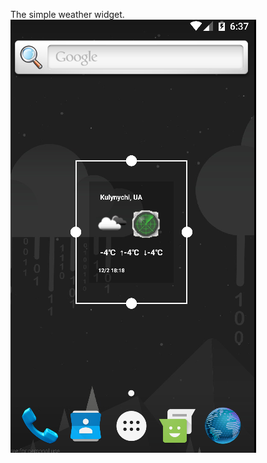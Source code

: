 The simple weather widget.
![](https://github.com/fornitio/Weather-widget-nativescript/blob/master/example.png)
